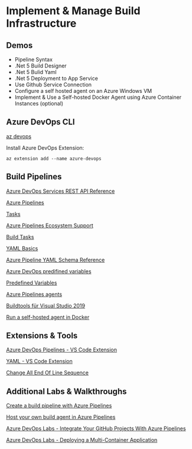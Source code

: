 # Implement & Manage Build Infrastructure

## Demos

-   Pipeline Syntax
-   .Net 5 Build Designer
-   .Net 5 Bulid Yaml
-   .Net 5 Deployment to App Service
-   Use Github Service Connection
-   Configure a self hosted agent on an Azure Windows VM
-   Implement & Use a Self-hosted Docker Agent using Azure Container Instances (optional)

## Azure DevOps CLI

[az devops](https://docs.microsoft.com/en-us/cli/azure/devops?view=azure-cli-latest)

Install Azure DevOps Extension:

```
az extension add --name azure-devops
```

## Build Pipelines

[Azure DevOps Services REST API Reference](https://docs.microsoft.com/en-us/rest/api/azure/devops/?view=azure-devops-rest-6.1)

[Azure Pipelines](https://docs.microsoft.com/en-us/azure/devops/pipelines/get-started/key-pipelines-concepts?view=azure-devops)

[Tasks](https://docs.microsoft.com/en-us/azure/devops/pipelines/process/tasks?view=azure-devops&tabs=yaml)

[Azure Pipelines Ecosystem Support](https://docs.microsoft.com/en-us/azure/devops/pipelines/ecosystems/ecosystems?view=azure-devops)

[Build Tasks](https://docs.microsoft.com/en-us/azure/devops/pipelines/tasks/?view=azure-devops)

[YAML Basics](https://www.tutorialspoint.com/yaml/yaml_basics.htm)

[Azure Pipeline YAML Schema Reference](https://docs.microsoft.com/en-us/azure/devops/pipelines/yaml-schema?view=azure-devops&tabs=schema%2Cparameter-schema)

[Azure DevOps predifined variables](https://docs.microsoft.com/en-us/azure/devops/pipelines/build/variables?view=azure-devops&tabs=yaml)

[Predefined Variables](https://docs.microsoft.com/en-us/azure/devops/pipelines/build/variables?view=azure-devops&tabs=yaml)

[Azure Pipelines agents](https://docs.microsoft.com/en-us/azure/devops/pipelines/agents/agents?view=azure-devops&tabs=browser)

[Buildtools für Visual Studio 2019](https://visualstudio.microsoft.com/de/downloads/?rr=https%3A%2F%2Fwww.google.com%2F)

[Run a self-hosted agent in Docker](https://docs.microsoft.com/en-us/azure/devops/pipelines/agents/docker?view=azure-devops)

## Extensions & Tools

[Azure DevOps Pipelines - VS Code Extension](https://marketplace.visualstudio.com/items?itemName=ms-azure-devops.azure-pipelines)

[YAML - VS Code Extension](https://marketplace.visualstudio.com/items?itemName=redhat.vscode-yaml)

[Change All End Of Line Sequence](https://marketplace.visualstudio.com/items?itemName=vs-publisher-1448185.keyoti-changeallendoflinesequence)

## Additional Labs & Walkthroughs

[Create a build pipeline with Azure Pipelines](https://docs.microsoft.com/en-us/learn/modules/create-a-build-pipeline/)

[Host your own build agent in Azure Pipelines](https://docs.microsoft.com/en-us/learn/modules/host-build-agent/)

[Azure DevOps Labs - Integrate Your GitHub Projects With Azure Pipelines](https://www.azuredevopslabs.com/labs/azuredevops/github-integration/)

[Azure DevOps Labs - Deploying a Multi-Container Application](https://azuredevopslabs.com/labs/vstsextend/kubernetes/)
